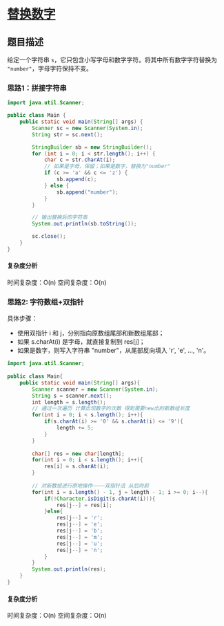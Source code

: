 # [替换数字](替换数组 "https://kamacoder.com/problempage.php?pid=1064")

## 题目描述  
给定一个字符串 `s`，它只包含小写字母和数字字符。将其中所有数字字符替换为 `"number"`，字母字符保持不变。

### 思路1：拼接字符串

```java
import java.util.Scanner;

public class Main {
    public static void main(String[] args) {
        Scanner sc = new Scanner(System.in);
        String str = sc.next();

        StringBuilder sb = new StringBuilder();
        for (int i = 0; i < str.length(); i++) {
            char c = str.charAt(i);
            // 如果是字母，保留；如果是数字，替换为"number"
            if (c >= 'a' && c <= 'z') {
                sb.append(c);
            } else {
                sb.append("number");
            }
        }

        // 输出替换后的字符串
        System.out.println(sb.toString());

        sc.close();
    }
}
```

#### 复杂度分析
时间复杂度：O(n)
空间复杂度：O(n)

### 思路2: 字符数组+双指针
具体步骤：
- 使用双指针 i 和 j，分别指向原数组尾部和新数组尾部；
- 如果 s.charAt(i) 是字母，就直接复制到 res[j]；
- 如果是数字，则写入字符串 "number"，从尾部反向填入 'r', 'e', ..., 'n'。

```java
import java.util.Scanner;
 
public class Main{
    public static void main(String[] args){
        Scanner scanner = new Scanner(System.in);
        String s = scanner.next();
        int length = s.length();
        // 通过一次遍历 计算出现数字的次数 得到需要new出的新数组长度
        for(int i = 0; i < s.length(); i++){
            if(s.charAt(i) >= '0' && s.charAt(i) <= '9'){
                length += 5;
            }
        }
 
        char[] res = new char[length];
        for(int i = 0; i < s.length(); i++){
            res[i] = s.charAt(i);
        }
 
        // 对新数组进行原地操作————双指针法 从后向前
        for(int i = s.length() - 1, j = length - 1; i >= 0; i--){
            if(!Character.isDigit(s.charAt(i))){
                res[j--] = res[i];
            }else{
                res[j--] = 'r';
                res[j--] = 'e';
                res[j--] = 'b';
                res[j--] = 'm';
                res[j--] = 'u';
                res[j--] = 'n';
            }
        }
        System.out.println(res);
    }
}
```
#### 复杂度分析
时间复杂度：O(n)
空间复杂度：O(n)